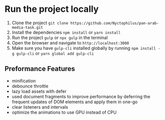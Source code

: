 # Run the project locally

1. Clone the project `git clone https://github.com/Nyctophilus/pan-arab-media-task.git`
2. Install the dependencies `npm install` or `yarn install`
3. Run the project `gulp` or `npx gulp` in the terminal
4. Open the browser and navigate to `http://localhost:3000`
5. Make sure you have `gulp-cli` installed globally by running `npm install -g gulp-cli` or `yarn global add gulp-cli`


## Preformance Features
- minification
- debounce throttle
- lazy load assets with defer
- used document fragments to improve performance by deferring the frequent updates of DOM elements and apply them in one-go 
- clear listeners and intervals
- optimize the animations to use GPU instead of CPU